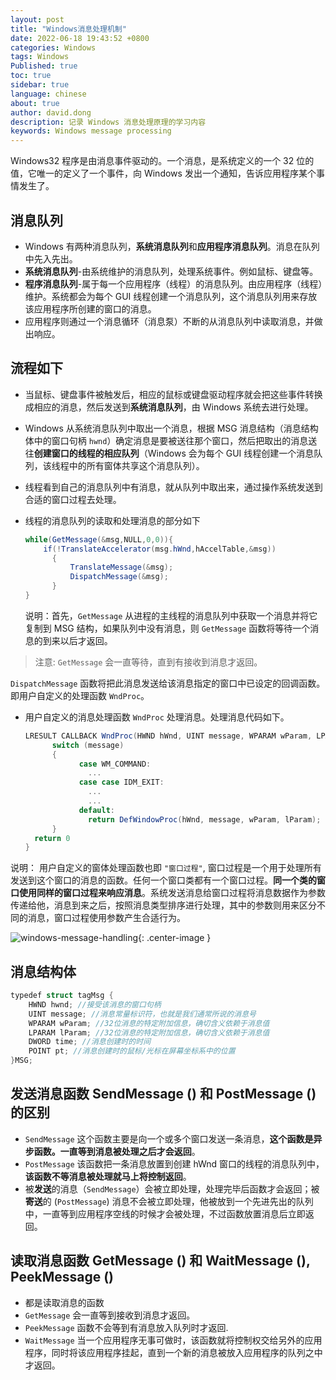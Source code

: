 ```yaml
---
layout: post
title: "Windows消息处理机制"
date: 2022-06-18 19:43:52 +0800
categories: Windows
tags: Windows
Published: true
toc: true
sidebar: true
language: chinese
about: true
author: david.dong
description: 记录 Windows 消息处理原理的学习内容
keywords: Windows message processing
---
```


Windows32 程序是由消息事件驱动的。一个消息，是系统定义的一个 32 位的值，它唯一的定义了一个事件，向 Windows 发出一个通知，告诉应用程序某个事情发生了。

## 消息队列

- Windows 有两种消息队列，**系统消息队列**和**应用程序消息队列**。消息在队列中先入先出。
- **系统消息队列**-由系统维护的消息队列，处理系统事件。例如鼠标、键盘等。
- **程序消息队列**-属于每一个应用程序（线程）的消息队列。由应用程序（线程）维护。系统都会为每个 GUI 线程创建一个消息队列，这个消息队列用来存放该应用程序所创建的窗口的消息。
- 应用程序则通过一个消息循环（消息泵）不断的从消息队列中读取消息，并做出响应。

## 流程如下

- 当鼠标、键盘事件被触发后，相应的鼠标或键盘驱动程序就会把这些事件转换成相应的消息，然后发送到**系统消息队列**，由 Windows 系统去进行处理。

- Windows 从系统消息队列中取出一个消息，根据 MSG 消息结构（消息结构体中的窗口句柄 `hwnd`）确定消息是要被送往那个窗口，然后把取出的消息送往**创建窗口的线程的相应队列**（Windows 会为每个 GUI 线程创建一个消息队列，该线程中的所有窗体共享这个消息队列）。

- 线程看到自己的消息队列中有消息，就从队列中取出来，通过操作系统发送到合适的窗口过程去处理。

- 线程的消息队列的读取和处理消息的部分如下
  
  ```csharp
  while(GetMessage(&msg,NULL,0,0)){
      if(!TranslateAccelerator(msg.hWnd,hAccelTable,&msg))
        {
            TranslateMessage(&msg);
            DispatchMessage(&msg);
        }
  }
  ```
  
  说明：首先，`GetMessage` 从进程的主线程的消息队列中获取一个消息并将它复制到 MSG 结构，如果队列中没有消息，则 `GetMessage` 函数将等待一个消息的到来以后才返回。

> 注意:
> `GetMessage` 会一直等待，直到有接收到消息才返回。

`DispatchMessage` 函数将把此消息发送给该消息指定的窗口中已设定的回调函数。即用户自定义的处理函数 `WndProc`。

- 用户自定义的消息处理函数 `WndProc` 处理消息。处理消息代码如下。
  
  ```csharp
  LRESULT CALLBACK WndProc(HWND hWnd, UINT message, WPARAM wParam, LPARAM lParam){
        switch (message) 
        {
              case WM_COMMAND:
                ...
              case case IDM_EXIT:
                ...
                ...
              default:
                return DefWindowProc(hWnd, message, wParam, lParam);
        }
    return 0
  }
  ```

说明：
用户自定义的窗体处理函数也即 `"窗口过程"`, 窗口过程是一个用于处理所有发送到这个窗口的消息的函数。任何一个窗口类都有一个窗口过程。**同一个类的窗口使用同样的窗口过程来响应消息**。系统发送消息给窗口过程将消息数据作为参数传递给他，消息到来之后，按照消息类型排序进行处理，其中的参数则用来区分不同的消息，窗口过程使用参数产生合适行为。

![windows-message-handling]({{site.cdn_baseurl}}/assets/image/windows-message-handling-01.png){: .center-image }

## 消息结构体

```csharp
typedef struct tagMsg {
    HWND hwnd; //接受该消息的窗口句柄
    UINT message; //消息常量标识符，也就是我们通常所说的消息号
    WPARAM wParam; //32位消息的特定附加信息，确切含义依赖于消息值
    LPARAM lParam; //32位消息的特定附加信息，确切含义依赖于消息值
    DWORD time; //消息创建时的时间
    POINT pt; //消息创建时的鼠标/光标在屏幕坐标系中的位置
}MSG;
```

## 发送消息函数 SendMessage () 和 PostMessage () 的区别

- `SendMessage` 这个函数主要是向一个或多个窗口发送一条消息，**这个函数是异步函数。一直等到消息被处理之后才会返回**。
- `PostMessage` 该函数把一条消息放置到创建 hWnd 窗口的线程的消息队列中，**该函数不等消息被处理就马上将控制返回**。
- 被**发送**的消息（`SendMessage`）会被立即处理，处理完毕后函数才会返回；被**寄送**的 (`PostMessage`) 消息不会被立即处理，他被放到一个先进先出的队列中，一直等到应用程序空线的时候才会被处理，不过函数放置消息后立即返回。

## 读取消息函数 GetMessage () 和 WaitMessage (), PeekMessage ()

- 都是读取消息的函数
- `GetMessage` 会一直等到接收到消息才返回。
- `PeekMessage` 函数不会等到有消息放入队列时才返回.
- `WaitMessage` 当一个应用程序无事可做时，该函数就将控制权交给另外的应用程序，同时将该应用程序挂起，直到一个新的消息被放入应用程序的队列之中才返回。